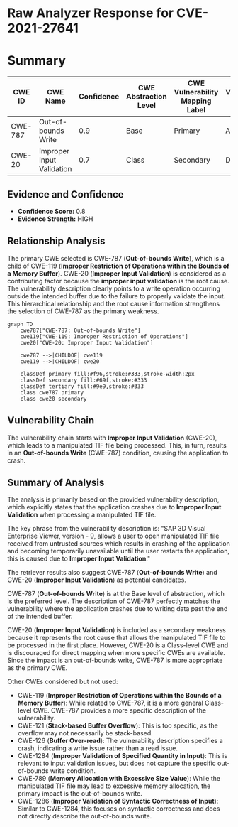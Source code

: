 # Raw Analyzer Response for CVE-2021-27641

# Summary
| CWE ID | CWE Name | Confidence | CWE Abstraction Level | CWE Vulnerability Mapping Label | CWE-Vulnerability Mapping Notes |
|---|---|---|---|---|---|
| CWE-787 | Out-of-bounds Write | 0.9 | Base | Primary | Allowed |
| CWE-20 | Improper Input Validation | 0.7 | Class | Secondary | Discouraged |

## Evidence and Confidence

*   **Confidence Score:** 0.8
*   **Evidence Strength:** HIGH

## Relationship Analysis
The primary CWE selected is CWE-787 (**Out-of-bounds Write**), which is a child of CWE-119 (**Improper Restriction of Operations within the Bounds of a Memory Buffer**). CWE-20 (**Improper Input Validation**) is considered as a contributing factor because the **improper input validation** is the root cause. The vulnerability description clearly points to a write operation occurring outside the intended buffer due to the failure to properly validate the input. This hierarchical relationship and the root cause information strengthens the selection of CWE-787 as the primary weakness.

```mermaid
graph TD
    cwe787["CWE-787: Out-of-bounds Write"]
    cwe119["CWE-119: Improper Restriction of Operations"]
    cwe20["CWE-20: Improper Input Validation"]

    cwe787 -->|CHILDOF| cwe119
    cwe119 -->|CHILDOF| cwe20
    
    classDef primary fill:#f96,stroke:#333,stroke-width:2px
    classDef secondary fill:#69f,stroke:#333
    classDef tertiary fill:#9e9,stroke:#333
    class cwe787 primary
    class cwe20 secondary
```

## Vulnerability Chain
The vulnerability chain starts with **Improper Input Validation** (CWE-20), which leads to a manipulated TIF file being processed. This, in turn, results in an **Out-of-bounds Write** (CWE-787) condition, causing the application to crash.

## Summary of Analysis
The analysis is primarily based on the provided vulnerability description, which explicitly states that the application crashes due to **Improper Input Validation** when processing a manipulated TIF file.

The key phrase from the vulnerability description is: "SAP 3D Visual Enterprise Viewer, version - 9, allows a user to open manipulated TIF file received from untrusted sources which results in crashing of the application and becoming temporarily unavailable until the user restarts the application, this is caused due to **Improper Input Validation**."

The retriever results also suggest CWE-787 (**Out-of-bounds Write**) and CWE-20 (**Improper Input Validation**) as potential candidates.

CWE-787 (**Out-of-bounds Write**) is at the Base level of abstraction, which is the preferred level. The description of CWE-787 perfectly matches the vulnerability where the application crashes due to writing data past the end of the intended buffer.

CWE-20 (**Improper Input Validation**) is included as a secondary weakness because it represents the root cause that allows the manipulated TIF file to be processed in the first place. However, CWE-20 is a Class-level CWE and is discouraged for direct mapping when more specific CWEs are available. Since the impact is an out-of-bounds write, CWE-787 is more appropriate as the primary CWE.

Other CWEs considered but not used:

*   CWE-119 (**Improper Restriction of Operations within the Bounds of a Memory Buffer**): While related to CWE-787, it is a more general Class-level CWE. CWE-787 provides a more specific description of the vulnerability.
*   CWE-121 (**Stack-based Buffer Overflow**): This is too specific, as the overflow may not necessarily be stack-based.
*   CWE-126 (**Buffer Over-read**): The vulnerability description specifies a crash, indicating a write issue rather than a read issue.
*   CWE-1284 (**Improper Validation of Specified Quantity in Input**): This is relevant to input validation issues, but does not capture the specific out-of-bounds write condition.
*   CWE-789 (**Memory Allocation with Excessive Size Value**): While the manipulated TIF file may lead to excessive memory allocation, the primary impact is the out-of-bounds write.
*   CWE-1286 (**Improper Validation of Syntactic Correctness of Input**): Similar to CWE-1284, this focuses on syntactic correctness and does not directly describe the out-of-bounds write.